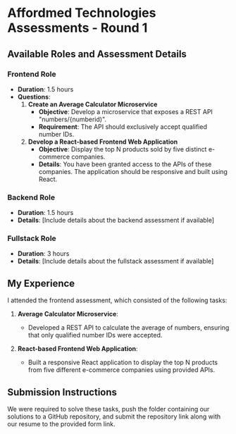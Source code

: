 # Affordmed Technologies Assessments - Round 1

## Available Roles and Assessment Details

### Frontend Role
- **Duration**: 1.5 hours
- **Questions**:
  1. **Create an Average Calculator Microservice**
     - **Objective**: Develop a microservice that exposes a REST API "numbers/{numberid)".
     - **Requirement**: The API should exclusively accept qualified number IDs.
  2. **Develop a React-based Frontend Web Application**
     - **Objective**: Display the top N products sold by five distinct e-commerce companies.
     - **Details**: You have been granted access to the APIs of these companies. The application should be responsive and built using React.

### Backend Role
- **Duration**: 1.5 hours
- **Details**: [Include details about the backend assessment if available]

### Fullstack Role
- **Duration**: 3 hours
- **Details**: [Include details about the fullstack assessment if available]

## My Experience

I attended the frontend assessment, which consisted of the following tasks:

1. **Average Calculator Microservice**:
   - Developed a REST API to calculate the average of numbers, ensuring that only qualified number IDs were accepted.

2. **React-based Frontend Web Application**:
   - Built a responsive React application to display the top N products from five different e-commerce companies using provided APIs.

## Submission Instructions

We were required to solve these tasks, push the folder containing our solutions to a GitHub repository, and submit the repository link along with our resume to the provided form link.
